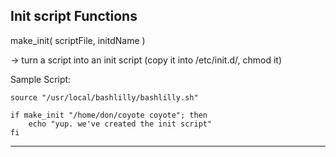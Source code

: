 Init script Functions
--------------

make_init( scriptFile, initdName )

-> turn a script into an init script (copy it into /etc/init.d/, chmod it)

Sample Script:

```
source "/usr/local/bashlilly/bashlilly.sh"

if make_init "/home/don/coyote coyote"; then
	echo "yup. we've created the init script"
fi
```

---
